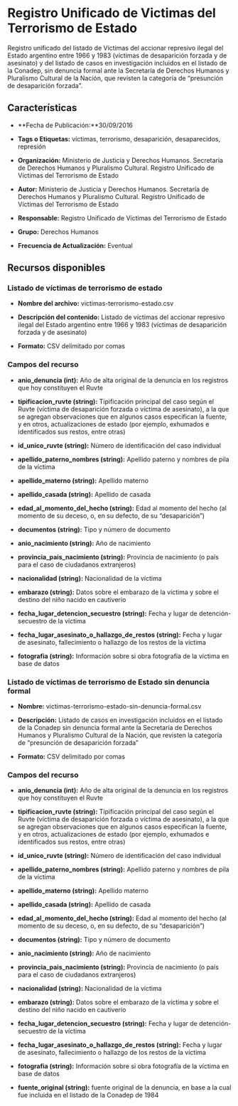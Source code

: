 Registro Unificado de Victimas del Terrorismo de Estado
=======================================================

Registro unificado del listado de Víctimas del accionar represivo ilegal del Estado argentino entre 1966 y 1983 (víctimas de desaparición forzada y de asesinato) y del listado de casos en investigación incluidos en el listado de la Conadep, sin denuncia formal ante la Secretaría de Derechos Humanos y Pluralismo Cultural de la Nación, que revisten la categoría de “presunción de desaparición forzada”.

Características
---------------

- **Fecha de Publicación:**30/09/2016

- **Tags o Etiquetas:** víctimas, terrorismo, desaparición, desaparecidos, represión

- **Organización:** Ministerio de Justicia y Derechos Humanos. Secretaría de Derechos Humanos y Pluralismo Cultural. Registro Unificado de Víctimas del Terrorismo de Estado

- **Autor:** Ministerio de Justicia y Derechos Humanos. Secretaría de Derechos Humanos y Pluralismo Cultural. Registro Unificado de Víctimas del Terrorismo de Estado

- **Responsable:** Registro Unificado de Víctimas del Terrorismo de Estado

- **Grupo:** Derechos Humanos

- **Frecuencia de Actualización:** Eventual

Recursos disponibles
--------------------

### Listado de víctimas de terrorismo de estado

- **Nombre del archivo:** victimas-terrorismo-estado.csv

- **Descripción del contenido:** Listado de víctimas del accionar represivo ilegal del Estado argentino entre 1966 y 1983 (víctimas de desaparición forzada y de asesinato)

- **Formato:** CSV delimitado por comas

### Campos del recurso

- **anio_denuncia (int):** Año de alta original de la denuncia en los registros que hoy constituyen el Ruvte

- **tipificacion_ruvte (string):** Tipificación principal del caso según el Ruvte (víctima de desaparición forzada o víctima de asesinato), a la que se agregan observaciones que en algunos casos especifican la fuente, y en otros, actualizaciones de estado (por ejemplo, exhumados e identificados sus restos, entre otras)

- **id_unico_ruvte (string):** Número de identificación del caso individual

- **apellido_paterno_nombres (string):** Apellido paterno y nombres de pila de la víctima

- **apellido_materno (string):** Apellido materno

- **apellido_casada (string):** Apellido de casada

- **edad_al_momento_del_hecho (string):** Edad al momento del hecho (al momento de su deceso, o, en su defecto, de su “desaparición”)

- **documentos (string):** Tipo y número de documento

- **anio_nacimiento (string):** Año de nacimiento

- **provincia_pais_nacimiento (string):** Provincia de nacimiento (o país para el caso de ciudadanos extranjeros)

- **nacionalidad (string):** Nacionalidad de la víctima

- **embarazo (string):** Datos sobre el embarazo de la víctima y sobre el destino del niño nacido en cautiverio

- **fecha_lugar_detencion_secuestro (string):** Fecha y lugar de detención-secuestro de la víctima

- **fecha_lugar_asesinato_o_hallazgo_de_restos (string):** Fecha y lugar de asesinato, fallecimiento o hallazgo de los restos de la víctima

- **fotografia (string):** Información sobre si obra fotografía de la víctima en base de datos


### Listado de víctimas de terrorismo de Estado sin denuncia formal

- **Nombre:** victimas-terrorismo-estado-sin-denuncia-formal.csv

- **Descripción:** Listado de casos en investigación incluidos en el listado de la Conadep sin denuncia formal ante la Secretaría de Derechos Humanos y Pluralismo Cultural de la Nación, que revisten la categoría de “presunción de desaparición forzada”

- **Formato:** CSV delimitado por comas

### Campos del recurso

- **anio_denuncia (int):** Año de alta original de la denuncia en los registros que hoy constituyen el Ruvte

- **tipificacion_ruvte (string):** Tipificación principal del caso según el Ruvte (víctima de desaparición forzada o víctima de asesinato), a la que se agregan observaciones que en algunos casos especifican la fuente, y en otros, actualizaciones de estado (por ejemplo, exhumados e identificados sus restos, entre otras)

- **id_unico_ruvte (string):** Número de identificación del caso individual

- **apellido_paterno_nombres (string):** Apellido paterno y nombres de pila de la víctima

- **apellido_materno (string):** Apellido materno

- **apellido_casada (string):** Apellido de casada

- **edad_al_momento_del_hecho (string):** Edad al momento del hecho (al momento de su deceso, o, en su defecto, de su “desaparición”)

- **documentos (string):** Tipo y número de documento

- **anio_nacimiento (string):** Año de nacimiento

- **provincia_pais_nacimiento (string):** Provincia de nacimiento (o país para el caso de ciudadanos extranjeros)

- **nacionalidad (string):** Nacionalidad de la víctima

- **embarazo (string):** Datos sobre el embarazo de la víctima y sobre el destino del niño nacido en cautiverio

- **fecha_lugar_detencion_secuestro (string):** Fecha y lugar de detención-secuestro de la víctima

- **fecha_lugar_asesinato_o_hallazgo_de_restos (string):** Fecha y lugar de asesinato, fallecimiento o hallazgo de los restos de la víctima

- **fotografia (string):** Información sobre si obra fotografía de la víctima en base de datos

- **fuente_original (string):** fuente original de la denuncia, en base a la cual fue incluida en el listado de la Conadep de 1984


